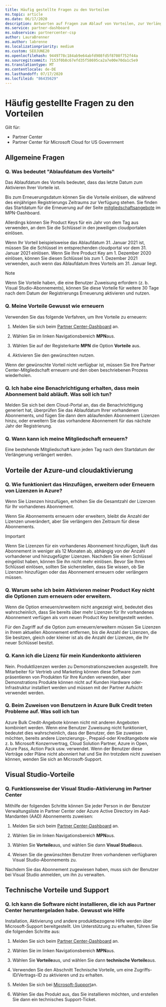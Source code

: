 ```yaml
---
title: Häufig gestellte Fragen zu den Vorteilen
ms.topic: article
ms.date: 06/17/2020
description: Antworten auf Fragen zum Ablauf von Vorteilen, zur Verlängerung und zum Aktivieren von Lizenzen für Azure, Cloud, Visual Studio und technische und Supportleistungen
ms.service: partner-dashboard
ms.subservice: partnercenter-csp
author: LauraBrenner
ms.author: labrenne
ms.localizationpriority: medium
ms.custom: SEOJUNE20
ms.openlocfilehash: 9449778c184ab9e64abfd908fd5f8708f752f44a
ms.sourcegitcommit: 7153f0b8c67efd35f58695ca2a7e00e70da1c5e9
ms.translationtype: MT
ms.contentlocale: de-DE
ms.lasthandoff: 07/17/2020
ms.locfileid: "86435629"
---
```

# <a name="benefits-faq"></a>Häufig gestellte Fragen zu den Vorteilen

Gilt für:

- Partner Center
- Partner Center für Microsoft Cloud for US Government

## <a name="general-questions"></a>Allgemeine Fragen

### <a name="q-what-does-benefit-expiry-date-mean"></a>Q. Was bedeutet "Ablaufdatum des Vorteils"

Das Ablaufdatum des Vorteils bedeutet, dass das letzte Datum zum Aktivieren Ihrer Vorteile ist.

Bis zum Erneuerungsdatum können Sie die Vorteile einlösen, die während des einjährigen Registrierungs Zeitraums zur Verfügung stehen. Sie finden das Startdatum für die Erneuerung auf der Seite [mitgliedschaftsangebote](https://partner.microsoft.com/dashboard/mpn/offers) im MPN-Dashboard.

Allerdings können Sie Product Keys für ein Jahr von dem Tag aus verwenden, an dem Sie die Schlüssel in den jeweiligen cloudportalen einlösen.

Wenn Ihr Vorteil beispielsweise das Ablaufdatum 31. Januar 2021 ist, müssen Sie die Schlüssel im entsprechenden cloudportal vor dem 31. Januar 2021 einlösen. Wenn Sie Ihre Product Key am 1. Dezember 2020 einlösen, können Sie diesen Schlüssel bis zum 1. Dezember 2021 verwenden, auch wenn das Ablaufdatum Ihres Vorteils am 31. Januar liegt.

>[!NOTE]
>Wenn Sie Vorteile haben, die eine Benutzer Zuweisung erfordern (z. b. Visual Studio-Abonnements), können Sie diese Vorteile für weitere 30 Tage nach dem Datum der Registrierungs Erneuerung aktivieren und nutzen.

### <a name="q-how-do-i-renew-my-benefits"></a>Q. Meine Vorteile Gewusst wie erneuern

Verwenden Sie das folgende Verfahren, um Ihre Vorteile zu erneuern:

1. Melden Sie sich beim [Partner Center-Dashboard](https://partner.microsoft.com/dashboard/) an.

2. Wählen Sie im linken Navigationsbereich **MPN**aus.

3. Wählen Sie auf der Registerkarte **MPN** die Option **Vorteile** aus.

4. Aktivieren Sie den gewünschten nutzen.

Wenn der gewünschte Vorteil nicht verfügbar ist, müssen Sie Ihre Partner Center-Mitgliedschaft erneuern und den oben beschriebenen Prozess wiederholen.

### <a name="q-i-received-a-notification-informing-me-that-my-subscription-is-expiring-soon---what-should-i-do"></a>Q. Ich habe eine Benachrichtigung erhalten, dass mein Abonnement bald abläuft. Was soll ich tun?

Melden Sie sich bei dem Cloud-Portal an, das die Benachrichtigung generiert hat, überprüfen Sie das Ablaufdatum Ihrer vorhandenen Abonnements, und fügen Sie dann dem ablaufenden Abonnement Lizenzen hinzu, oder erweitern Sie das vorhandene Abonnement für das nächste Jahr der Registrierung.

### <a name="q-when-can-i-renew-my-membership"></a>Q. Wann kann ich meine Mitgliedschaft erneuern?

Eine bestehende Mitgliedschaft kann jeden Tag nach dem Startdatum der Verlängerung verlängert werden.

## <a name="azure-and-cloud-activation-benefits"></a>Vorteile der Azure-und cloudaktivierung

### <a name="q-how-does-adding-extendingrenewing-licenses-work-on-azure"></a>Q. Wie funktioniert das Hinzufügen, erweitern oder Erneuern von Lizenzen in Azure?

Wenn Sie Lizenzen hinzufügen, erhöhen Sie die Gesamtzahl der Lizenzen für Ihr vorhandenes Abonnement.

Wenn Sie Abonnements erneuern oder erweitern, bleibt die Anzahl der Lizenzen unverändert, aber Sie verlängern den Zeitraum für diese Abonnements.

>[!IMPORTANT]
>Wenn Sie Lizenzen für ein vorhandenes Abonnement hinzufügen, läuft das Abonnement in weniger als 12 Monaten ab, abhängig von der Anzahl vorhandener und hinzugefügter Lizenzen. Nachdem Sie einen Schlüssel eingelöst haben, können Sie ihn nicht mehr einlösen. Bevor Sie Ihren Schlüssel einlösen, sollten Sie sicherstellen, dass Sie wissen, ob Sie Lizenzen hinzufügen oder das Abonnement erneuern oder verlängern müssen.

### <a name="q-why-dont-i-see-the-renew-or-extend-options-when-i-activate-my-product-key"></a>Q. Warum sehe ich beim Aktivieren meiner Product Key nicht die Optionen zum erneuern oder erweitern.

Wenn die Option erneuern/erweitern nicht angezeigt wird, bedeutet dies wahrscheinlich, dass Sie bereits über mehr Lizenzen für Ihr vorhandenes Abonnement verfügen als vom neuen Product Key bereitgestellt werden.

Für den Zugriff auf die Option zum erneuern/erweitern müssen Sie Lizenzen in Ihrem aktuellen Abonnement entfernen, bis die Anzahl der Lizenzen, die Sie besitzen, gleich oder kleiner ist als die Anzahl der Lizenzen, die Ihr neuer Schlüssel besitzt.

### <a name="q-can-i-activate-the-license-on-my-customers-account"></a>Q. Kann ich die Lizenz für mein Kundenkonto aktivieren

Nein. Produktlizenzen werden zu Demonstrationszwecken ausgestellt. Ihre Mitarbeiter für Vertrieb und Marketing können diese Software zum präsentieren von Produkten für Ihre Kunden verwenden, aber Demonstrations Produkte können nicht auf Kunden Hardware oder-Infrastruktur installiert werden und müssen mit der Partner Aufsicht verwendet werden.

### <a name="q-im-having-trouble-assigning-users-in-azure-bulk-credit-what-should-i-do"></a>Q. Beim Zuweisen von Benutzern in Azure Bulk Credit treten Probleme auf. Was soll ich tun

Azure Bulk Credit-Angebote können nicht mit anderen Angeboten kombiniert werden. Wenn eine Benutzer Zuweisung nicht funktioniert, bedeutet dies wahrscheinlich, dass der Benutzer, den Sie zuweisen möchten, bereits andere Lizenzierungs-, Prepaid-oder Kreditangebote wie z. b. Microsoft Konzernvertrag, Cloud Solution Partner, Azure in Open, Azure Pass, Action Pack usw. verwendet. Wenn der Benutzer diese Verträge oder Pläne nicht abonniert hat und Sie ihn trotzdem nicht zuweisen können, wenden Sie sich an Microsoft-Support.

## <a name="visual-studio-benefits"></a>Visual Studio-Vorteile

### <a name="q-how-does-visual-studio-activation-work-in-partner-center"></a>Q. Funktionsweise der Visual Studio-Aktivierung im Partner Center

Mithilfe der folgenden Schritte können Sie jeder Person in der Benutzer Verwaltungsliste in Partner Center oder Azure Active Directory im Aad-Mandanten (AAD) Abonnements zuweisen:

1. Melden Sie sich beim [Partner Center-Dashboard](https://partner.microsoft.com/dashboard/) an.

2. Wählen Sie im linken Navigationsbereich **MPN**aus.

3. Wählen Sie **Vorteile**aus, und wählen Sie dann **Visual Studio**aus.

4. Weisen Sie die gewünschten Benutzer Ihren vorhandenen verfügbaren Visual Studio-Abonnements zu.

Nachdem Sie das Abonnement zugewiesen haben, muss sich der Benutzer bei Visual Studio anmelden, um ihn zu verwalten.

## <a name="technical-benefits-and-support"></a>Technische Vorteile und Support

### <a name="q-i-cant-install-the-software-i-downloaded-from-partner-center-how-do-i-get-help"></a>Q. Ich kann die Software nicht installieren, die ich aus Partner Center heruntergeladen habe. Gewusst wie Hilfe

Installation, Aktivierung und andere produktbezogene Hilfe werden über Microsoft-Support bereitgestellt. Um Unterstützung zu erhalten, führen Sie die folgenden Schritte aus:

1. Melden Sie sich beim [Partner Center-Dashboard](https://partner.microsoft.com/dashboard/) an.

2. Wählen Sie im linken Navigationsbereich **MPN**aus.

3. Wählen Sie **Vorteile**aus, und wählen Sie dann **technische Vorteile**aus.

4. Verwenden Sie den Abschnitt Technische Vorteile, um eine Zugriffs-ID/Vertrags-ID zu aktivieren und zu erhalten.

5. Melden Sie sich bei [Microsoft-Support](https://support.microsoft.com/supportforbusiness/productselection)an.

6. Wählen Sie das Produkt aus, das Sie installieren möchten, und erstellen Sie dann ein technisches Support-Ticket.
